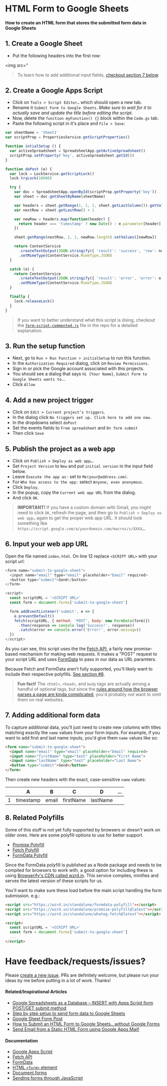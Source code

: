 # HTML Form to Google Sheets 

#### How to create an HTML form that stores the submitted form data in Google Sheets 

## 1. Create a  Google Sheet

- Put the following headers into the first row:

<img src="

> To learn how to add additional input fields, [checkout section 7 below](#7-adding-additional-form-data).

## 2. Create a Google Apps Script

- Click on `Tools > Script Editor…` which should open a new tab.
- Rename it `Submit Form to Google Sheets`. _Make sure to wait for it to actually save and update the title before editing the script._
- Now, delete the `function myFunction() {}` block within the `Code.gs` tab.
- Paste the following script in it's place and `File > Save`:

```js
var sheetName = 'Sheet1'
var scriptProp = PropertiesService.getScriptProperties()

function intialSetup () {
  var activeSpreadsheet = SpreadsheetApp.getActiveSpreadsheet()
  scriptProp.setProperty('key', activeSpreadsheet.getId())
}

function doPost (e) {
  var lock = LockService.getScriptLock()
  lock.tryLock(10000)

  try {
    var doc = SpreadsheetApp.openById(scriptProp.getProperty('key'))
    var sheet = doc.getSheetByName(sheetName)

    var headers = sheet.getRange(1, 1, 1, sheet.getLastColumn()).getValues()[0]
    var nextRow = sheet.getLastRow() + 1

    var newRow = headers.map(function(header) {
      return header === 'timestamp' ? new Date() : e.parameter[header]
    })

    sheet.getRange(nextRow, 1, 1, newRow.length).setValues([newRow])

    return ContentService
      .createTextOutput(JSON.stringify({ 'result': 'success', 'row': nextRow }))
      .setMimeType(ContentService.MimeType.JSON)
  }

  catch (e) {
    return ContentService
      .createTextOutput(JSON.stringify({ 'result': 'error', 'error': e }))
      .setMimeType(ContentService.MimeType.JSON)
  }

  finally {
    lock.releaseLock()
  }
}
```

> If you want to better understand what this script is doing, checkout the [`form-script-commented.js`](https://github.com/jamiewilson/form-to-google-sheets/blob/master/form-script-commented.js) file in the repo for a detailed explanation. 

## 3. Run the setup function

- Next, go to `Run > Run Function > initialSetup` to run this function.
- In the `Authorization Required` dialog, click on `Review Permissions`.
- Sign in or pick the Google account associated with this projects.
- You should see a dialog that says `Hi {Your Name}`, `Submit Form to Google Sheets wants to`...
- Click `Allow`

## 4. Add a new project trigger 
- Click on `Edit > Current project’s triggers`. 
- In the dialog click `No triggers set up. Click here to add one now.` 
- In the dropdowns select `doPost`
- Set the events fields to `From spreadsheet` and `On form submit`
- Then click `Save`

## 5. Publish the project as a web app

- Click on `Publish > Deploy as web app…`.
- Set `Project Version` to `New` and put `initial version` in the input field below.
- Leave `Execute the app as:` set to `Me(your@address.com)`.
- For `Who has access to the app:` select `Anyone, even anonymous`.
- Click `Deploy`.
- In the popup, copy the `Current web app URL` from the dialog.
- And click `OK`.

> **IMPORTANT!** If you have a custom domain with Gmail, you _might_ need to click `OK`, refresh the page, and then go to `Publish > Deploy as web app…` again to get the proper web app URL. It should look something like `https://script.google.com/a/yourdomain.com/macros/s/XXXX…`.

## 6. Input your web app URL

Open the file named `index.html`. On line 12 replace `<SCRIPT URL>` with your script url:

```js
<form name="submit-to-google-sheet">
  <input name="email" type="email" placeholder="Email" required>
  <button type="submit">Send</button>
</form>

<script>
  const scriptURL = '<SCRIPT URL>'
  const form = document.forms['submit-to-google-sheet']

  form.addEventListener('submit', e => {
    e.preventDefault()
    fetch(scriptURL, { method: 'POST', body: new FormData(form)})
      .then(response => console.log('Success!', response))
      .catch(error => console.error('Error!', error.message))
  })
</script>
```

As you can see, this script uses the the [Fetch API](https://developer.mozilla.org/en-US/docs/Web/API/Fetch_API), a fairly new promise-based mechanism for making web requests. It makes a "POST" request to your script URL and uses [FormData](https://developer.mozilla.org/en-US/docs/Web/API/FormData) to pass in our data as URL paramters.

Because Fetch and FormData aren't fully supported, you'll likely want to include their respective polyfills. [See section #8](#8-related-polyfills). 

> **Fun fact!** The `<html>`, `<head>`, and `body` tags are actually among a handful of optional tags, but since the [rules around how the browser parses a page are kinda complicated](https://www.w3.org/TR/2011/WD-html5-20110525/syntax.html#optional-tags), you'd probably not want to omit them on real websites.

## 7. Adding additional form data
To capture additional data, you'll just need to create new columns with titles matching exactly the `name` values from your form inputs. For example, if you want to add first and last name inputs, you'd give them `name` values like so:

```html
<form name="submit-to-google-sheet">
  <input name="email" type="email" placeholder="Email" required>
  <input name="firstName" type="text" placeholder="First Name">
  <input name="lastName" type="text" placeholder="Last Name">
  <button type="submit">Send</button>
</form>
```

Then create new headers with the exact, case-sensitive `name` values:

|   |     A     |   B   |     C     |     D    | ... |
|---|:---------:|:-----:|:---------:|:--------:|:---:|
| 1 | timestamp | email | firstName | lastName |     |

## 8. Related Polyfills
Some of this stuff is not yet fully supported by browsers or doesn't work on older ones. Here are some polyfill options to use for better support.

- [Promise Polyfill](https://github.com/taylorhakes/promise-polyfill)
- [Fetch Polyfill](https://github.com/github/fetch)
- [FormData Polyfill](https://github.com/jimmywarting/FormData)

Since the FormData polyfill is published as a Node package and needs to be compiled for browsers to work with, a good option for including these is using [Browserify's CDN called wzrd.in](https://wzrd.in/). This service compiles, minifies and serves the latest version of these scripts for us.

You'll want to make sure these load before the main script handling the form submission. e.g.:

```html
<script src="https://wzrd.in/standalone/formdata-polyfill"></script>
<script src="https://wzrd.in/standalone/promise-polyfill@latest"></script>
<script src="https://wzrd.in/standalone/whatwg-fetch@latest"></script>

<script>
  const scriptURL = '<SCRIPT URL>'
  const form = document.forms['submit-to-google-sheet']
  ...
</script>
```

# Have feedback/requests/issues?
Please [create a new issue](https://github.com/jamiewilson/form-to-google-sheet/issues). PRs are definitely welcome, but please run your ideas by me before putting in a lot of work. Thanks!

#### Related/Inspirational Articles
- [Google Spreadsheets as a Database – INSERT with Apps Script form POST/GET submit method](https://mashe.hawksey.info/2011/10/google-spreadsheets-as-a-database-insert-with-apps-script-form-postget-submit-method/)
- [Step by step setup to send form data to Google Sheets](http://railsrescue.com/blog/2015-05-28-step-by-step-setup-to-send-form-data-to-google-sheets/)
- [Google Sheet Form Post](https://gist.github.com/willpatera/ee41ae374d3c9839c2d6)
- [How to Submit an HTML Form to Google Sheets…without Google Forms](https://medium.com/@dmccoy/how-to-submit-an-html-form-to-google-sheets-without-google-forms-b833952cc175)
- [Send Email from a Static HTML Form using Google Apps Mail!](https://github.com/dwyl/html-form-send-email-via-google-script-without-server)

#### Documentation
- [Google Apps Script](https://developers.google.com/apps-script/)
- [Fetch API](https://developer.mozilla.org/en-US/docs/Web/API/Fetch_API)
- [FormData](https://developer.mozilla.org/en-US/docs/Web/API/FormData)
- [HTML `<form>` element](https://developer.mozilla.org/en-US/docs/Web/HTML/Element/form)
- [Document.forms](https://developer.mozilla.org/en-US/docs/Web/API/Document/forms)
- [Sending forms through JavaScript](https://developer.mozilla.org/en-US/docs/Learn/HTML/Forms/Sending_forms_through_JavaScript)
